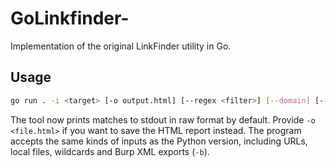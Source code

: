 # GoLinkfinder-
Implementation of the original LinkFinder utility in Go.

## Usage

```bash
go run . -i <target> [-o output.html] [--regex <filter>] [--domain] [--cookies <cookie-string>] [--timeout <seconds>]
```

The tool now prints matches to stdout in raw format by default. Provide `-o <file.html>` if you want to save the HTML report instead. The program accepts the same kinds of inputs as the Python version, including URLs, local files, wildcards and Burp XML exports (`-b`).
